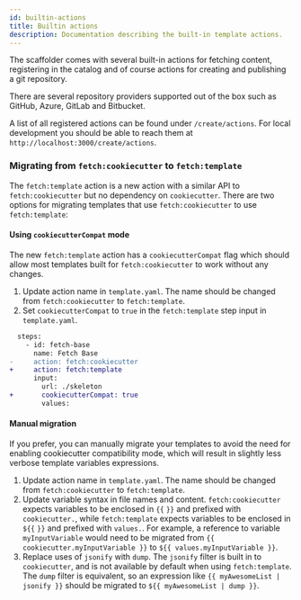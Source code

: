 ```yaml
---
id: builtin-actions
title: Builtin actions
description: Documentation describing the built-in template actions.
---
```


The scaffolder comes with several built-in actions for fetching content,
registering in the catalog and of course actions for creating and publishing a
git repository.

There are several repository providers supported out of the box such as GitHub,
Azure, GitLab and Bitbucket.

A list of all registered actions can be found under `/create/actions`. For local
development you should be able to reach them at
`http://localhost:3000/create/actions`.

### Migrating from `fetch:cookiecutter` to `fetch:template`

The `fetch:template` action is a new action with a similar API to
`fetch:cookiecutter` but no dependency on `cookiecutter`. There are two options
for migrating templates that use `fetch:cookiecutter` to use `fetch:template`:

#### Using `cookiecutterCompat` mode

The new `fetch:template` action has a `cookiecutterCompat` flag which should
allow most templates built for `fetch:cookiecutter` to work without any changes.

1. Update action name in `template.yaml`. The name should be changed from
   `fetch:cookiecutter` to `fetch:template`.
2. Set `cookiecutterCompat` to `true` in the `fetch:template` step input in
   `template.yaml`.

```diff
  steps:
    - id: fetch-base
      name: Fetch Base
-     action: fetch:cookiecutter
+     action: fetch:template
      input:
        url: ./skeleton
+       cookiecutterCompat: true
        values:
```

#### Manual migration

If you prefer, you can manually migrate your templates to avoid the need for
enabling cookiecutter compatibility mode, which will result in slightly less
verbose template variables expressions.

1. Update action name in `template.yaml`. The name should be changed from
   `fetch:cookiecutter` to `fetch:template`.
2. Update variable syntax in file names and content. `fetch:cookiecutter`
   expects variables to be enclosed in `{{` `}}` and prefixed with
   `cookiecutter.`, while `fetch:template` expects variables to be enclosed in
   `${{` `}}` and prefixed with `values.`. For example, a reference to variable
   `myInputVariable` would need to be migrated from
   `{{ cookiecutter.myInputVariable }}` to `${{ values.myInputVariable }}`.
3. Replace uses of `jsonify` with `dump`. The `jsonify` filter is built in to
   `cookiecutter`, and is not available by default when using `fetch:template`.
   The `dump` filter is equivalent, so an expression like
   `{{ myAwesomeList | jsonify }}` should be migrated to
   `${{ myAwesomeList | dump }}`.
